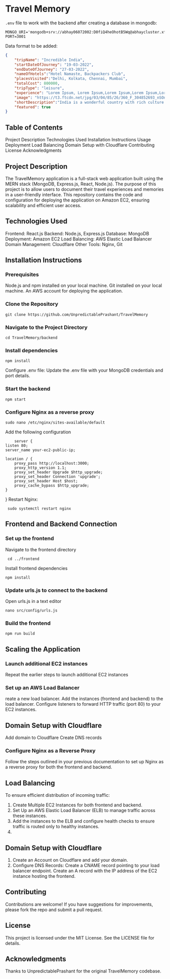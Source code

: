 # Travel Memory

`.env` file to work with the backend after creating a database in mongodb: 

```
MONGO_URI='mongodb+srv://abhay06072002:D0fiQ4heOhotB5Wq@abhaycluster.xfyr2p6.mongodb.net/tmbatch7'
PORT=3001
```

Data format to be added: 

```json
{
    "tripName": "Incredible India",
    "startDateOfJourney": "19-03-2022",
    "endDateOfJourney": "27-03-2022",
    "nameOfHotels":"Hotel Namaste, Backpackers Club",
    "placesVisited":"Delhi, Kolkata, Chennai, Mumbai",
    "totalCost": 800000,
    "tripType": "leisure",
    "experience": "Lorem Ipsum, Lorem Ipsum,Lorem Ipsum,Lorem Ipsum,Lorem Ipsum,Lorem Ipsum,Lorem Ipsum,Lorem Ipsum,Lorem Ipsum,Lorem Ipsum,Lorem Ipsum,Lorem Ipsum,Lorem Ipsum,Lorem Ipsum,Lorem Ipsum,Lorem Ipsum,Lorem Ipsum,Lorem Ipsum,Lorem Ipsum,Lorem Ipsum,Lorem Ipsum,Lorem Ipsum,Lorem Ipsum,Lorem Ipsum,Lorem Ipsum,Lorem Ipsum,Lorem Ipsum, ",
    "image": "https://t3.ftcdn.net/jpg/03/04/85/26/360_F_304852693_nSOn9KvUgafgvZ6wM0CNaULYUa7xXBkA.jpg",
    "shortDescription":"India is a wonderful country with rich culture and good people.",
    "featured": true
}
```


## Table of Contents
Project Description
Technologies Used
Installation Instructions
Usage
Deployment
Load Balancing
Domain Setup with Cloudflare
Contributing
License
Acknowledgments


## Project Description
The TravelMemory application is a full-stack web application built using the MERN stack (MongoDB, Express.js, React, Node.js). The purpose of this project is to allow users to document their travel experiences and memories in a user-friendly interface. This repository contains the code and configuration for deploying the application on Amazon EC2, ensuring scalability and efficient user access.


## Technologies Used
Frontend: React.js
Backend: Node.js, Express.js
Database: MongoDB
Deployment: Amazon EC2
Load Balancing: AWS Elastic Load Balancer
Domain Management: Cloudflare
Other Tools: Nginx, Git

## Installation Instructions
### Prerequisites
Node.js and npm installed on your local machine.
Git installed on your local machine.
An AWS account for deploying the application.

### Clone the Repository
    git clone https://github.com/UnpredictablePrashant/TravelMemory

### Navigate to the Project Directory
    cd TravelMemory/backend

### Install dependencies
    npm install

Configure .env file:
Update the .env file with your MongoDB credentials and port details.

### Start the backend
    npm start

### Configure Nginx as a reverse proxy
    sudo nano /etc/nginx/sites-available/default

Add the following configuration

        server {
    listen 80;
    server_name your-ec2-public-ip;

    location / {
        proxy_pass http://localhost:3000;
        proxy_http_version 1.1;
        proxy_set_header Upgrade $http_upgrade;
        proxy_set_header Connection 'upgrade';
        proxy_set_header Host $host;
        proxy_cache_bypass $http_upgrade;
    }
}
Restart Nginx:

     sudo systemctl restart nginx

##  Frontend and Backend Connection
### Set up the frontend

Navigate to the frontend directory

     cd ../frontend
Install frontend dependencies

    npm install

 ### Update urls.js to connect to the backend

Open urls.js in a text editor

    nano src/config/urls.js
    
### Build the frontend
    npm run build
 
## Scaling the Application
### Launch additional EC2 instances
Repeat the earlier steps to launch additional EC2 instances

### Set up an AWS Load Balancer
reate a new load balancer.
Add the instances (frontend and backend) to the load balancer.
Configure listeners to forward HTTP traffic (port 80) to your EC2 instances.

## Domain Setup with Cloudflare
Add domain to Cloudflare
Create DNS records

### Configure Nginx as a Reverse Proxy
Follow the steps outlined in your previous documentation to set up Nginx as a reverse proxy for both the frontend and backend.

## Load Balancing
To ensure efficient distribution of incoming traffic:

1. Create Multiple EC2 Instances for both frontend and backend.
2. Set Up an AWS Elastic Load Balancer (ELB) to manage traffic across these instances.
3. Add the instances to the ELB and configure health checks to ensure traffic is routed only to healthy instances.
4. 
## Domain Setup with Cloudflare
1. Create an Account on Cloudflare and add your domain.
2. Configure DNS Records:
     Create a CNAME record pointing to your load balancer endpoint.
     Create an A record with the IP address of the EC2 instance hosting the frontend.
## Contributing
Contributions are welcome! If you have suggestions for improvements, please fork the repo and submit a pull request.

## License
This project is licensed under the MIT License. See the LICENSE file for details.

## Acknowledgments
Thanks to UnpredictablePrashant for the original TravelMemory codebase.






















